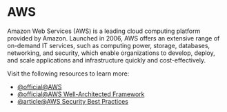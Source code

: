 # AWS

Amazon Web Services (AWS) is a leading cloud computing platform provided by Amazon. Launched in 2006, AWS offers an extensive range of on-demand IT services, such as computing power, storage, databases, networking, and security, which enable organizations to develop, deploy, and scale applications and infrastructure quickly and cost-effectively.

Visit the following resources to learn more:

- [@official@AWS](https://aws.amazon.com/)
- [@official@AWS Well-Architected Framework](https://aws.amazon.com/architecture/well-architected/)
- [@article@AWS Security Best Practices](https://d1.awsstatic.com/whitepapers/Security/AWS_Security_Best_Practices.pdf)